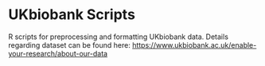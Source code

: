 # UKbiobank Scripts
R scripts for preprocessing and formatting UKbiobank data. Details regarding dataset can be found here: https://www.ukbiobank.ac.uk/enable-your-research/about-our-data
